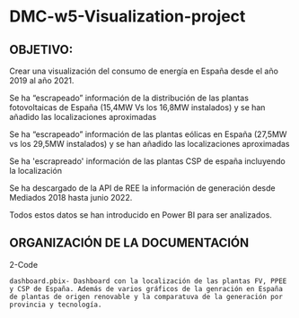 # DMC-w5-Visualization-project

## OBJETIVO: 

Crear una visualización del consumo de energía en España desde el año 2019 al año 2021.

Se ha “escrapeado” información de la distribución de las plantas fotovoltaicas de España (15,4MW Vs los 16,8MW instalados) y se han añadido las localizaciones aproximadas

Se ha “escrapeado” información de las plantas eólicas en España (27,5MW vs los 29,5MW instalados) y se han añadido las localizaciones aproximadas

Se ha 'escrapreado' información de las plantas CSP de españa incluyendo la localización

Se ha descargado de la API de REE la información de generación desde Mediados 2018 hasta junio 2022. 

Todos estos datos se han introducido en Power BI para ser analizados. 

## ORGANIZACIÓN DE LA DOCUMENTACIÓN

2-Code

    dashboard.pbix- Dashboard con la localización de las plantas FV, PPEE y CSP de España. Además de varios gráficos de la genración en España de plantas de origen renovable y la comparatuva de la generación por provincia y tecnología. 
